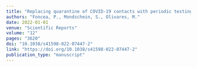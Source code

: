```yaml
---
title: "Replacing quarantine of COVID-19 contacts with periodic testing is also effective in mitigating the risk of transmission"
authors: "Foncea, P., Mondschein, S., Olivares, M."
date: 2022-01-01
venue: "Scientific Reports"
volume: "12"
pages: "3620"
doi: "10.1038/s41598-022-07447-2"
link: "https://doi.org/10.1038/s41598-022-07447-2"
publication_type: "manuscript"
---
```

